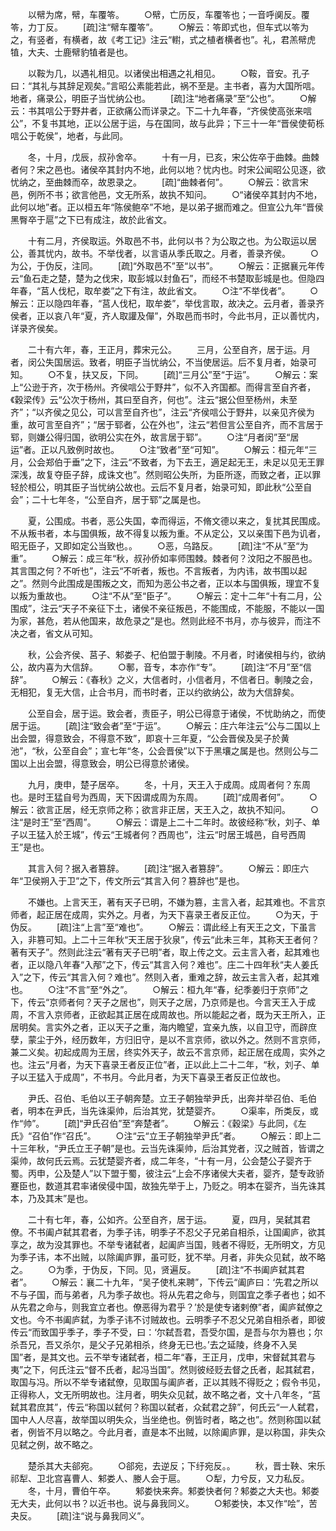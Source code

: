 <!-- { "loadSidebar": true } -->
　　以幦为席，幦，车覆笭。
　　○幦，亡历反，车覆笭也；一音呼阒反。覆笭，力丁反。
　　[疏]注“幦车覆笭”。
　　○解云：笭即式也，但车式以笭为之，有竖者，有横者，故《考工记》注云“轛，式之植者横者也”。礼，君羔幦虎犆，大夫、士鹿幦豹犆者是也。

　　以鞍为几，以遇礼相见。以诸侯出相遇之礼相见。
　　○鞍，音安。孔子曰：“其礼与其辞足观矣。”言昭公素能若此，祸不至是。主书者，喜为大国所唁。地者，痛录公，明臣子当忧纳公也。
　　[疏]注“地者痛录”至“公也”。
　　○解云：书其唁公于野井者，正欲痛公而详录之。下二十九年春，“齐侯使高张来唁公”，不复书其地，正以公居于运，与在国同，故与此异；下三十一年“晋侯使荀栎唁公于乾侯”，地者，与此同。

　　冬，十月，戊辰，叔孙舍卒。
　　十有一月，已亥，宋公佐卒于曲棘。曲棘者何？宋之邑也。诸侯卒其封内不地，此何以地？忧内也。时宋公闻昭公见逐，欲忧纳之，至曲棘而卒，故恩录之。
　　[疏]“曲棘者何”。
　　○解云：欲言宋邑，例所不书；欲言他邑，文无所系，故执不知问。
　　○“诸侯卒其封内不地，此何以地”者。正以桓五年“陈侯鲍卒”不地，是以弟子据而难之。但宣公九年“晋侯黑臀卒于扈”之下已有成注，故於此省文。

　　十有二月，齐侯取运。外取邑不书，此何以书？为公取之也。为公取运以居公，善其忧内，故书。不举伐者，以言语从季氏取之。月者，善录齐侯。
　　○为公，于伪反，注同。
　　[疏]“外取邑不”至“以书”。
　　○解云：正据襄元年传云“鱼石走之楚，楚为之伐宋，取彭城以封鱼石”，而经不书楚取彭城是也。但隐四年春，“莒人伐杞，取牟娄”之下有注，故此省文。
　　○注“不举伐者”。
　　○解云：正以隐四年春，“莒人伐杞，取牟娄”，举伐言取，故决之。云月者，善录齐侯者，正以哀八年“夏，齐人取讙及僤”，外取邑而书时，今此书月，正以善忧内，详录齐侯矣。

　　二十有六年，春，王正月，葬宋元公。
　　三月，公至自齐，居于运。月者，闵公失国居运。致者，明臣子当忧纳公，不当使居运。后不复月者，始录可知。
　　○不复，扶又反，下同。
　　[疏]“三月公”至“于运”。
　　○解云：案上“公逊于齐，次于杨州。齐侯唁公于野井”，似不入齐国都。而得言至自齐者，《穀梁传》云“公次于杨州，其曰至自齐，何也”。注云“据公但至杨州，未至齐”；“以齐侯之见公，可以言至自齐也”，注云“齐侯唁公于野井，以亲见齐侯为重，故可言至自齐”；“居于郓者，公在外也”，注云“若但言公至自齐，而不言居于郓，则嫌公得归国，欲明公实在外，故言居于郓”。
　　○注“月者闵”至“居运”者。正以凡致例时故也。
　　○注“致者”至“可知”。
　　○解云：桓元年“三月，公会郑伯于垂”之下，注云“不致者，为下去王，適足起无王，未足以见无王罪深浅，故复夺臣子辞，成诛文也”。然则昭公失所，为臣所逐，而致之者，正以罪轻於桓公，明其臣子当忧纳公故也。云后不复月者，始录可知，即此秋“公至自会”；二十七年冬，“公至自齐，居于郓”之属是也。

　　夏，公围成。书者，恶公失国，幸而得运，不脩文德以来之，复扰其民围成。不从叛书者，本与国俱叛，故不得复以叛为重。不从定公，又以亲围下邑为讥者，昭无臣子，又即如定公当致也。。
　　○恶，乌路反。
　　[疏]注“不从”至“为重”。
　　○解云：成三年“秋，叔孙侨如率师围棘。棘者何？汶阳之不服邑也。其言围之何？不听也”，注云“不听者，叛也。不言叛者，为内讳，故书围以起之”。然则今此围成是围叛之文，而知为恶公书之者，正以本与国俱叛，理宜不复以叛为重故也。
　　○注“不从”至“臣子”。
　　○解云：定十二年“十有二月，公围成”，注云“天子不亲征下土，诸侯不亲征叛邑，不能围成，不能服，不能以一国为家，甚危，若从他国来，故危录之”是也。然则此经不书月，亦与彼异，而注不决之者，省文从可知。

　　秋，公会齐侯、莒子、邾娄子、杞伯盟于剸陵。不月者，时诸侯相与约，欲纳公，故内喜为大信辞。
　　○鄟，音专，本亦作“专”。
　　[疏]注“不月”至“信辞”。
　　○解云：《春秋》之义，大信者时，小信者月，不信者日。剸陵之会，无相犯，复无大信，止合书月，而书时者，正以约欲纳公，故为大信辞矣。

　　公至自会，居于运。致会者，责臣子，明公已得意于诸侯，不忧助纳之，而使居于运。
　　[疏]注“致会者”至“于运”。
　　○解云：庄六年注云“公与二国以上出会盟，得意致会，不得意不致”，即哀十三年夏，“公会晋侯及吴子於黄池”，“秋，公至自会”；宣七年“冬，公会晋侯”以下于黑壤之属是也。然则公与二国以上出会盟，得意致会，明公已得意於诸侯。

　　九月，庚申，楚子居卒。
　　冬，十月，天王入于成周。成周者何？东周也。是时王猛自号为西周，天下因谓成周为东周。
　　[疏]“成周者何”。
　　○解云：欲言正居，经无京师之称；欲言非正居，天王入之，故执不知问。
　　○注“是时王”至“西周”。
　　○解云：谓是上二十二年时。故彼经称“秋，刘子、单子以王猛入於王城”，传云“王城者何？西周也”，注云“时居王城邑，自号西周王”是也。

　　其言入何？据入者篡辞。
　　[疏]注“据入者篡辞”。
　　○解云：即庄六年“卫侯朔入于卫”之下，传文所云“其言入何？篡辞也”是也。

　　不嫌也。上言天王，著有天子已明，不嫌为篡，主言入者，起其难也。不言京师者，起正居在成周，实外之。月者，为天下喜录王者反正位。
　　○为天，于伪反。
　　[疏]注“上言”至“难也”。
　　○解云：谓此经上有天王之文，下虽言入，非篡可知。上二十三年秋“天王居于狄泉”，传云“此未三年，其称天王者何？著有天子”。然则此注云“著有天子已明”者，取上传之文。云主言入者，起其难也者，正以隐八年春“入邴”之下，传云“其言入何？难也”。庄二十四年秋“夫人姜氏入”之下，传云“其言入何？难也”。然则入者，重难之辞，故云主言入者，起其难也。
　　○注“不言”至“外之”。
　　○解云：桓九年“春，纪季姜归于京师”之下，传云“京师者何？天子之居也”，则天子之居，乃京师是也。今言天王入于成周，不言入京师者，正欲起其正居在成周故也。所以能起之者，既为天王所入，正居明矣。言实外之者，正以天子之重，海内瞻望，宜亲九族，以自卫守，而辟庶孽，蒙尘于外，经历数年，方归旧守，是以不言京师，欲以外之。然则不言京师，兼二义矣。初起成周为王居，终实外天子，故云不言京师，起正居在成周，实外之也。注云“月者，为天下喜录王者反正位”者，正以此上二十二年，“秋，刘子、单子以王猛入于成周”，不书月。今此月者，为天下喜录王者反正位故也。

　　尹氏、召伯、毛伯以王子朝奔楚。立王子朝独举尹氏，出奔并举召伯、毛伯者，明本在尹氏，当先诛渠帅，后治其党，犹楚婴齐。
　　○渠率，所类反，或作“帅”。
　　[疏]“尹氏召伯”至“奔楚者”。
　　○解云：《穀梁》与此同，《左氏》“召伯”作“召氏”。
　　○注“云“立王子朝独举尹氏”者。
　　○解云：即上二十三年秋，“尹氏立王子朝”是也。云当先诛渠帅，后治其党者，汉之贼首，皆谓之渠帅，故何氏云焉。云犹楚婴齐者，成二年冬，“十有一月，公会楚公子婴齐于蜀。丙申，公及楚人”以下盟于蜀，彼注云“上会不序诸侯大夫者，婴齐，楚专政骄蹇臣也，数道其君率诸侯侵中国，故独先举于上，乃贬之。明本在婴齐，当先诛其本，乃及其末”是也。

　　二十有七年，春，公如齐。公至自齐，居于运。
　　夏，四月，吴弑其君僚。不书阖卢弑其君者，为季子讳，明季子不忍父子兄弟自相杀，让国阖庐，欲其享之，故为没其罪也。不举专诸弑者，起阖庐当国，贱者不得贬，无所明文，方见为季子讳，本不出贼，以除阖庐罪，虽可贬，犹不举。月者，非失众见弑，故不略之。
　　○为季，于伪反，下同。见，贤遍反。
　　[疏]注“不书阖庐弑其君者”。
　　○解云：襄二十九年，“吴子使札来聘”，下传云“阖庐曰：‘先君之所以不与子国，而与弟者，凡为季子故也。将从先君之命与，则国宜之季子者也；如不从先君之命与，则我宜立者也。僚恶得为君乎？’於是使专诸剌僚”者，阖庐弑僚之文也。今不书阖庐弑，为季子讳不讨贼故也。云明季子不忍父兄弟自相杀者，即彼传云“而致国乎季子，季子不受，曰：‘尔弑吾君，吾受尔国，是吾与尔为篡也；尔杀吾兄，吾又杀尔，是父子兄弟相杀，终身无已也。’去之延陵，终身不入吴国”者，是其文也。云不举专诸弑者，桓二年“春，王正月，戊申，宋督弑其君与夷”之下，何氏注云“督不氏者，起冯当国”。然则彼经贬去督之氏者，起其弑君，取国与冯。所以不举专诸弑僚，见取国与阖庐者，正以其贱不得贬之；假令书见，正得称人，文无所明故也。注月者，明失众见弑，故不略之者，文十八年冬，“莒弑其君庶其”，传云“称国以弑何？称国以弑者，众弑君之辞”，何氏云“一人弑君，国中人人尽喜，故举国以明失众，当坐绝也。例皆时者，略之也”。然则称国以弑者，例皆不月以略之。今此月者，直是本不出贼，以除阖庐罪，是以称国，非失众见弑之例，故不略之。

　　楚杀其大夫郤宛。
　　○郤宛，去逆反；下纡宛反。。
　　秋，晋士鞅、宋乐祁犁、卫北宫喜曹人、邾娄人、媵人会于扈。
　　○犁，力兮反，又力私反。
　　冬，十月，曹伯午卒。
　　邾娄快来奔。邾娄快者何？邾娄之大夫也。邾娄无大夫，此何以书？以近书也。说与鼻我同义。
　　○邾娄快，本又作“哙”，苦夬反。
　　[疏]注“说与鼻我同义”。

